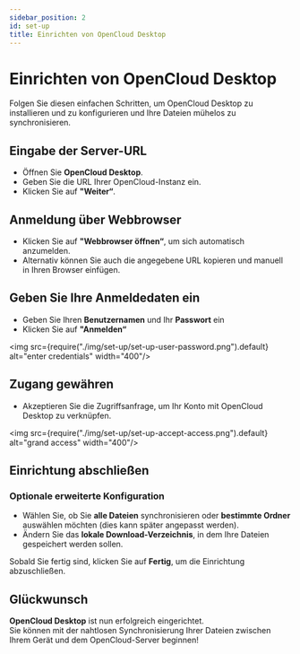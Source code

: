```yaml
---
sidebar_position: 2
id: set-up
title: Einrichten von OpenCloud Desktop
---
```


# Einrichten von OpenCloud Desktop

Folgen Sie diesen einfachen Schritten, um OpenCloud Desktop zu installieren und zu konfigurieren und Ihre Dateien
mühelos zu synchronisieren.

## Eingabe der Server-URL

- Öffnen Sie **OpenCloud Desktop**.
- Geben Sie die URL Ihrer OpenCloud-Instanz ein.
- Klicken Sie auf **"Weiter“**.

<!--<img src={require("./img/set-up/set-up-enter-url.png").default} alt="enter URL" width="400"/>-->

## Anmeldung über Webbrowser

- Klicken Sie auf **"Webbrowser öffnen“**, um sich automatisch anzumelden.
- Alternativ können Sie auch die angegebene URL kopieren und manuell in Ihren Browser einfügen.

<!--<img src={require("./img/set-up/set-up-login.png").default} alt="open browser to login" width="400"/> -->

## Geben Sie Ihre Anmeldedaten ein

- Geben Sie Ihren **Benutzernamen** und Ihr **Passwort** ein
- Klicken Sie auf **"Anmelden“**

<img src={require("./img/set-up/set-up-user-password.png").default} alt="enter credentials" width="400"/>

## Zugang gewähren

- Akzeptieren Sie die Zugriffsanfrage, um Ihr Konto mit OpenCloud Desktop zu verknüpfen.

<img src={require("./img/set-up/set-up-accept-access.png").default} alt="grand access" width="400"/>

## Einrichtung abschließen

### Optionale erweiterte Konfiguration

- Wählen Sie, ob Sie **alle Dateien** synchronisieren oder **bestimmte Ordner** auswählen möchten (dies kann später
  angepasst werden).
- Ändern Sie das **lokale Download-Verzeichnis**, in dem Ihre Dateien gespeichert werden sollen.

<!--<img src={require("./img/set-up/set-up-advanced-configuration.png").default} alt="finalize setup" width="400"/> -->

Sobald Sie fertig sind, klicken Sie auf **Fertig**, um die Einrichtung abzuschließen.

<!-- <img src={require("./img/set-up/set-up-all-set.png").default} alt="all set" width="400"/>-->

## Glückwunsch

**OpenCloud Desktop** ist nun erfolgreich eingerichtet.  
Sie können mit der nahtlosen Synchronisierung Ihrer Dateien zwischen Ihrem Gerät und dem OpenCloud-Server beginnen!
